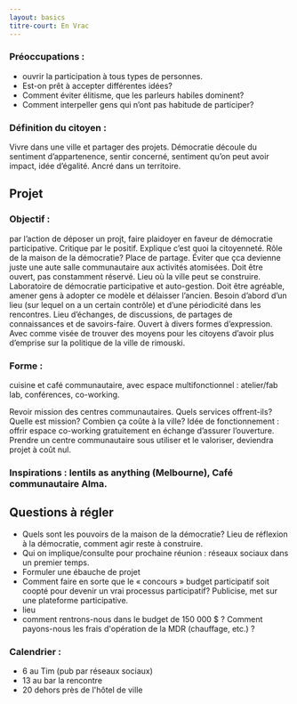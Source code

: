 ```yaml
---
layout: basics
titre-court: En Vrac
---
```



### Préoccupations :

  - ouvrir la participation à tous types de personnes.
  - Est-on prêt à accepter différentes idées?
  - Comment éviter élitisme, que les parleurs habiles dominent?
  - Comment interpeller gens qui n’ont pas habitude de participer?

### Définition du citoyen :
Vivre dans une ville et partager des projets. Démocratie découle du sentiment d’appartenence, sentir concerné, sentiment qu’on peut avoir impact, idée d’égalité. Ancré dans un territoire.

## Projet

### Objectif :
par l’action de déposer un projt, faire plaidoyer en faveur de démocratie participative. Critique par le positif. Explique c’est quoi la citoyenneté.
Rôle de la maison de la démocratie? Place de partage. Éviter que çca devienne juste une aute salle communautaire aux activités atomisées. Doit être ouvert, pas constamment réservé. Lieu où la ville peut se construire. Laboratoire de démocratie participative et auto-gestion. Doit être agréable, amener gens à adopter ce modèle et délaisser l’ancien. Besoin d’abord d’un lieu (sur lequel on a un certain contrôle) et d’une périodicité dans les rencontres. Lieu d’échanges, de discussions, de partages de connaissances et de savoirs-faire.  Ouvert à divers formes d’expression. Avec comme visée de trouver des moyens pour les citoyens d’avoir plus d’emprise sur la politique de la ville de rimouski.

### Forme :
cuisine et café communautaire, avec espace multifonctionnel : atelier/fab lab, conférences, co-working.

Revoir mission des centres communautaires. Quels services offrent-ils? Quelle est mission? Combien ça coûte à la ville?
Idée de fonctionnement : offrir espace co-working gratuitement en échange d’assurer l’ouverture. Prendre un centre communautaire sous utiliser et le valoriser, deviendra projet à coût nul.

### Inspirations : lentils as anything (Melbourne), Café communautaire Alma.

## Questions à régler

  - Quels sont les pouvoirs de la maison de la démocratie? Lieu de réflexion à la démocratie, comment agir reste à construire.
  - Qui on implique/consulte pour prochaine réunion : réseaux sociaux dans un premier temps.
  - Formuler une ébauche de projet
  - Comment faire en sorte que le « concours » budget participatif soit coopté pour devenir un vrai processus participatif?   Publicise, met sur une plateforme participative.
  - lieu
  - comment rentrons-nous dans le budget de 150 000 $ ? Comment payons-nous les frais d'opération de la MDR (chauffage, etc.) ?

### Calendrier :
  - 6 au Tim (pub par réseaux sociaux)
  - 13 au bar la rencontre
  - 20 dehors près de l'hôtel de ville

